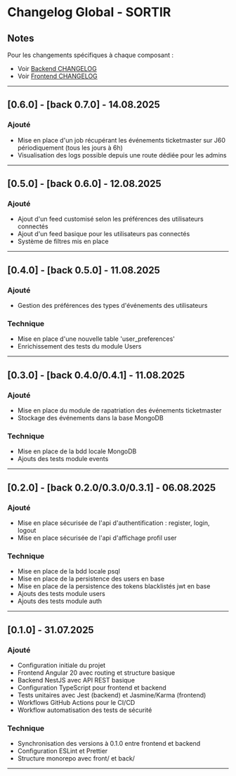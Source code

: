 # Changelog Global - SORTIR

## Notes

Pour les changements spécifiques à chaque composant :

- Voir [Backend CHANGELOG](./back/CHANGELOG.md)
- Voir [Frontend CHANGELOG](./front/CHANGELOG.md)

---

## [0.6.0] - [back 0.7.0] - 14.08.2025

### Ajouté

- Mise en place d'un job récupérant les événements ticketmaster sur J60 périodiquement (tous les jours à 6h)
- Visualisation des logs possible depuis une route dédiée pour les admins

---

## [0.5.0] - [back 0.6.0] - 12.08.2025

### Ajouté

- Ajout d'un feed customisé selon les préférences des utilisateurs connectés
- Ajout d'un feed basique pour les utilisateurs pas connectés
- Système de filtres mis en place

---

## [0.4.0] - [back 0.5.0] - 11.08.2025

### Ajouté

- Gestion des préférences des types d'événements des utilisateurs

### Technique

- Mise en place d'une nouvelle table 'user_preferences'
- Enrichissement des tests du module Users

---

## [0.3.0] - [back 0.4.0/0.4.1] - 11.08.2025

### Ajouté

- Mise en place du module de rapatriation des événements ticketmaster
- Stockage des événements dans la base MongoDB

### Technique

- Mise en place de la bdd locale MongoDB
- Ajouts des tests module events

---

## [0.2.0] - [back 0.2.0/0.3.0/0.3.1] - 06.08.2025

### Ajouté

- Mise en place sécurisée de l'api d'authentification : register, login, logout
- Mise en place sécurisée de l'api d'affichage profil user

### Technique

- Mise en place de la bdd locale psql
- Mise en place de la persistence des users en base
- Mise en place de la persistence des tokens blacklistés jwt en base
- Ajouts des tests module users
- Ajouts des tests module auth

---

## [0.1.0] - 31.07.2025

### Ajouté

- Configuration initiale du projet
- Frontend Angular 20 avec routing et structure basique
- Backend NestJS avec API REST basique
- Configuration TypeScript pour frontend et backend
- Tests unitaires avec Jest (backend) et Jasmine/Karma (frontend)
- Workflows GitHub Actions pour le CI/CD
- Workflow automatisation des tests de sécurité

### Technique

- Synchronisation des versions à 0.1.0 entre frontend et backend
- Configuration ESLint et Prettier
- Structure monorepo avec front/ et back/

---
